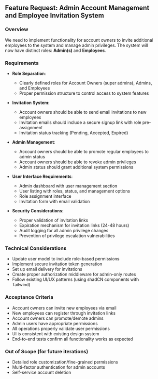 ## Feature Request: Admin Account Management and Employee Invitation System

### Overview

We need to implement functionality for account owners to invite additional employees to the system and manage admin privileges. The system will now have distinct roles: **Admin(s)** and **Employees**.

### Requirements

- **Role Separation**:

  - Clearly defined roles for Account Owners (super admins), Admins, and Employees
  - Proper permission structure to control access to system features

- **Invitation System**:

  - Account owners should be able to send email invitations to new employees
  - Invitation emails should include a secure signup link with role pre-assignment
  - Invitation status tracking (Pending, Accepted, Expired)

- **Admin Management**:

  - Account owners should be able to promote regular employees to admin status
  - Account owners should be able to revoke admin privileges
  - Admin status should grant additional system permissions

- **User Interface Requirements**:

  - Admin dashboard with user management section
  - User listing with roles, status, and management options
  - Role assignment interface
  - Invitation form with email validation

- **Security Considerations**:
  - Proper validation of invitation links
  - Expiration mechanism for invitation links (24-48 hours)
  - Audit logging for all admin privilege changes
  - Prevention of privilege escalation vulnerabilities

### Technical Considerations

- Update user model to include role-based permissions
- Implement secure invitation token generation
- Set up email delivery for invitations
- Create proper authorization middleware for admin-only routes
- Follow existing UI/UX patterns (using shadCN components with Tailwind)

### Acceptance Criteria

- Account owners can invite new employees via email
- New employees can register through invitation links
- Account owners can promote/demote admins
- Admin users have appropriate permissions
- All operations properly validate user permissions
- UI is consistent with existing design system
- End-to-end tests confirm all functionality works as expected

### Out of Scope (for future iterations)

- Detailed role customization/fine-grained permissions
- Multi-factor authentication for admin accounts
- Self-service account deletion
